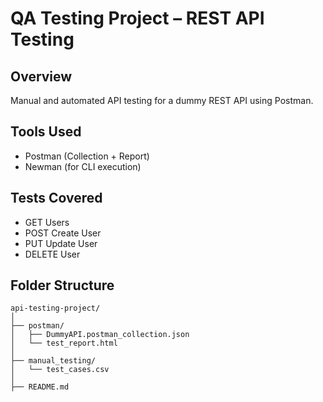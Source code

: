 # QA Testing Project – REST API Testing

## Overview
Manual and automated API testing for a dummy REST API using Postman.

## Tools Used
- Postman (Collection + Report)
- Newman (for CLI execution)

## Tests Covered
- GET Users
- POST Create User
- PUT Update User
- DELETE User

## Folder Structure
```
api-testing-project/
│
├── postman/
│   ├── DummyAPI.postman_collection.json
│   └── test_report.html
│
├── manual_testing/
│   └── test_cases.csv
│
├── README.md
```
